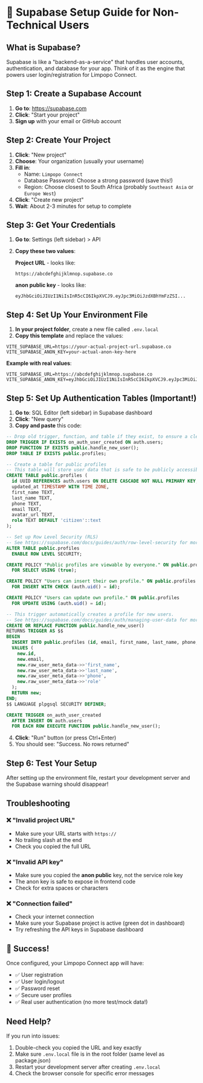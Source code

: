 # 🚀 Supabase Setup Guide for Non-Technical Users

## What is Supabase?
Supabase is like a "backend-as-a-service" that handles user accounts, authentication, and database for your app. Think of it as the engine that powers user login/registration for Limpopo Connect.

## Step 1: Create a Supabase Account

1. **Go to**: https://supabase.com
2. **Click**: "Start your project" 
3. **Sign up** with your email or GitHub account

## Step 2: Create Your Project

1. **Click**: "New project"
2. **Choose**: Your organization (usually your username)
3. **Fill in**:
   - Name: `Limpopo Connect`
   - Database Password: Choose a strong password (save this!)
   - Region: Choose closest to South Africa (probably `Southeast Asia` or `Europe West`)
4. **Click**: "Create new project"
5. **Wait**: About 2-3 minutes for setup to complete

## Step 3: Get Your Credentials

1. **Go to**: Settings (left sidebar) > API
2. **Copy these two values**:
   
   **Project URL** - looks like:
   ```
   https://abcdefghijklmnop.supabase.co
   ```
   
   **anon public key** - looks like:
   ```
   eyJhbGciOiJIUzI1NiIsInR5cCI6IkpXVCJ9.eyJpc3MiOiJzdXBhYmFzZSI...
   ```

## Step 4: Set Up Your Environment File

1. **In your project folder**, create a new file called `.env.local`
2. **Copy this template** and replace the values:

```env
VITE_SUPABASE_URL=https://your-actual-project-url.supabase.co
VITE_SUPABASE_ANON_KEY=your-actual-anon-key-here
```

**Example with real values**:
```env
VITE_SUPABASE_URL=https://abcdefghijklmnop.supabase.co
VITE_SUPABASE_ANON_KEY=eyJhbGciOiJIUzI1NiIsInR5cCI6IkpXVCJ9.eyJpc3MiOiJzdXBhYmFzZSIsInJlZiI6InNtcWVmZ2lwbGRzd2NsYXR2ZGFnIiwicm9sZSI6ImFub24iLCJpYXQiOjE2ODk5NDMyNjQsImV4cCI6MjAwNTUxOTI2NH0.abc123...
```

## Step 5: Set Up Authentication Tables (Important!)

1. **Go to**: SQL Editor (left sidebar) in Supabase dashboard
2. **Click**: "New query"
3. **Copy and paste** this code:

```sql
-- Drop old trigger, function, and table if they exist, to ensure a clean setup.
DROP TRIGGER IF EXISTS on_auth_user_created ON auth.users;
DROP FUNCTION IF EXISTS public.handle_new_user();
DROP TABLE IF EXISTS public.profiles;

-- Create a table for public profiles
-- This table will store user data that is safe to be publicly accessible.
CREATE TABLE public.profiles (
  id UUID REFERENCES auth.users ON DELETE CASCADE NOT NULL PRIMARY KEY,
  updated_at TIMESTAMP WITH TIME ZONE,
  first_name TEXT,
  last_name TEXT,
  phone TEXT,
  email TEXT,
  avatar_url TEXT,
  role TEXT DEFAULT 'citizen'::text
);

-- Set up Row Level Security (RLS)
-- See https://supabase.com/docs/guides/auth/row-level-security for more details.
ALTER TABLE public.profiles
  ENABLE ROW LEVEL SECURITY;

CREATE POLICY "Public profiles are viewable by everyone." ON public.profiles
  FOR SELECT USING (true);

CREATE POLICY "Users can insert their own profile." ON public.profiles
  FOR INSERT WITH CHECK (auth.uid() = id);

CREATE POLICY "Users can update own profile." ON public.profiles
  FOR UPDATE USING (auth.uid() = id);

-- This trigger automatically creates a profile for new users.
-- See https://supabase.com/docs/guides/auth/managing-user-data for more details.
CREATE OR REPLACE FUNCTION public.handle_new_user()
RETURNS TRIGGER AS $$
BEGIN
  INSERT INTO public.profiles (id, email, first_name, last_name, phone, role)
  VALUES (
    new.id,
    new.email,
    new.raw_user_meta_data->>'first_name',
    new.raw_user_meta_data->>'last_name',
    new.raw_user_meta_data->>'phone',
    new.raw_user_meta_data->>'role'
  );
  RETURN new;
END;
$$ LANGUAGE plpgsql SECURITY DEFINER;

CREATE TRIGGER on_auth_user_created
  AFTER INSERT ON auth.users
  FOR EACH ROW EXECUTE FUNCTION public.handle_new_user();
```

4. **Click**: "Run" button (or press Ctrl+Enter)
5. You should see: "Success. No rows returned"

## Step 6: Test Your Setup

After setting up the environment file, restart your development server and the Supabase warning should disappear!

## Troubleshooting

### ❌ "Invalid project URL"
- Make sure your URL starts with `https://`
- No trailing slash at the end
- Check you copied the full URL

### ❌ "Invalid API key"
- Make sure you copied the **anon public** key, not the service role key
- The anon key is safe to expose in frontend code
- Check for extra spaces or characters

### ❌ "Connection failed"
- Check your internet connection
- Make sure your Supabase project is active (green dot in dashboard)
- Try refreshing the API keys in Supabase dashboard

## 🎉 Success!
Once configured, your Limpopo Connect app will have:
- ✅ User registration
- ✅ User login/logout  
- ✅ Password reset
- ✅ Secure user profiles
- ✅ Real user authentication (no more test/mock data!)

## Need Help?
If you run into issues:
1. Double-check you copied the URL and key exactly
2. Make sure `.env.local` file is in the root folder (same level as package.json)
3. Restart your development server after creating `.env.local`
4. Check the browser console for specific error messages